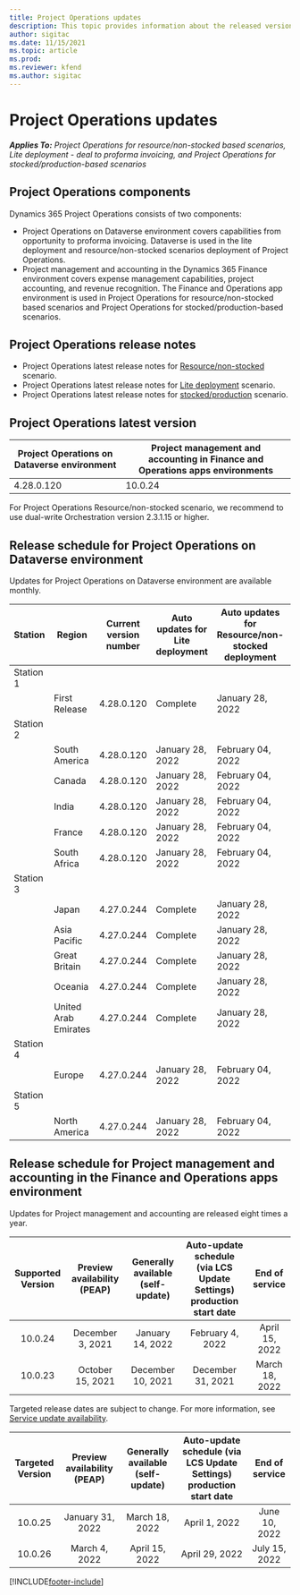 ```yaml
---
title: Project Operations updates
description: This topic provides information about the released versions of Dynamics 365 Project Operations.
author: sigitac
ms.date: 11/15/2021
ms.topic: article
ms.prod:
ms.reviewer: kfend 
ms.author: sigitac
---
```


# Project Operations updates

_**Applies To:** Project Operations for resource/non-stocked based scenarios, Lite deployment - deal to proforma invoicing, and Project Operations for stocked/production-based scenarios_



## Project Operations components

Dynamics 365 Project Operations consists of two components:

- Project Operations on Dataverse environment covers capabilities from opportunity to proforma invoicing. Dataverse is used in the lite deployment and resource/non-stocked scenarios deployment of Project Operations.
- Project management and accounting in the Dynamics 365 Finance environment covers expense management capabilities, project accounting, and revenue recognition. The Finance and Operations app environment is used in Project Operations for resource/non-stocked based scenarios and Project Operations for stocked/production-based scenarios.

## Project Operations release notes
- Project Operations latest release notes for [Resource/non-stocked](whats-new-dec-2021-resource-based.md) scenario.
- Project Operations latest release notes for [Lite deployment](../pro/whats-new/whats-new-dec-2021-lite.md) scenario.
- Project Operations latest release notes for [stocked/production](../prod-pma/whats-new/whats-new-oct-2021-stocked.md) scenario.

## Project Operations latest version

| Project Operations on Dataverse environment | Project management and accounting in Finance and Operations apps environments | 
| --- | --- |
| 4.28.0.120 | 10.0.24 |

For Project Operations Resource/non-stocked scenario, we recommend to use dual-write Orchestration version 2.3.1.15 or higher.

## Release schedule for Project Operations on Dataverse environment

Updates for Project Operations on Dataverse environment are available monthly. 

| Station | Region | Current version number | Auto updates for Lite deployment | Auto updates for Resource/non-stocked deployment | Next version number | Next version generally available |
|-----------|-----------------------|-----------------|--------------------|---------------------|---------------------|---------------------|
| Station 1 |   &nbsp;              |    &nbsp;       | &nbsp;             |      &nbsp;         |      &nbsp;         |      &nbsp;         |
|   &nbsp;  | First Release         |  4.28.0.120     | Complete           | January 28, 2022    | TBD                 | March 4, 2022       |
| Station 2 |   &nbsp;              |    &nbsp;       | &nbsp;             |      &nbsp;         |      &nbsp;         |      &nbsp;         |
|   &nbsp;  | South America         |  4.28.0.120     | January 28, 2022   | February 04, 2022   | TBD                 | March 4, 2022       |
|   &nbsp;  | Canada                |  4.28.0.120     | January 28, 2022   | February 04, 2022   | TBD                 | March 4, 2022       |
|   &nbsp;  | India                 |  4.28.0.120     | January 28, 2022   | February 04, 2022   | TBD                 | March 4, 2022       |
|   &nbsp;  | France                |  4.28.0.120     | January 28, 2022   | February 04, 2022   | TBD                 | March 4, 2022       |
|   &nbsp;  | South Africa          |  4.28.0.120     | January 28, 2022   | February 04, 2022   | TBD                 | March 4, 2022       |
| Station 3 |      &nbsp;           |     &nbsp;      |     &nbsp;         |      &nbsp;         |      &nbsp;         |      &nbsp;         |
|   &nbsp;  | Japan                 |  4.27.0.244     | Complete           | January 28, 2022    | 4.28.0.120          | January 31, 2022    |
|   &nbsp;  | Asia Pacific          |  4.27.0.244     | Complete           | January 28, 2022    | 4.28.0.120          | January 31, 2022    |
|   &nbsp;  | Great Britain         |  4.27.0.244     | Complete           | January 28, 2022    | 4.28.0.120          | January 31, 2022    |
|   &nbsp;  | Oceania               |  4.27.0.244     | Complete           | January 28, 2022    | 4.28.0.120          | January 31, 2022    |
|   &nbsp;  | United Arab Emirates  |  4.27.0.244     | Complete           | January 28, 2022    | 4.28.0.120          | January 31, 2022    |
| Station 4 |     &nbsp;            |     &nbsp;      |     &nbsp;         |      &nbsp;         |      &nbsp;         |      &nbsp;         |
|   &nbsp;  | Europe                |  4.27.0.244     | January 28, 2022   | February 04, 2022   | 4.28.0.120          | February 07, 2022   |
| Station 5 |     &nbsp;            |     &nbsp;      |     &nbsp;         |      &nbsp;         |      &nbsp;         |      &nbsp;         |
|   &nbsp;  | North America         |  4.27.0.244     | January 28, 2022   | February 04, 2022   | 4.28.0.120          | February 11, 2022   |

## Release schedule for Project management and accounting in the Finance and Operations apps environment

Updates for Project management and accounting are released eight times a year.

|Supported Version| Preview availability (PEAP) | Generally available (self-update) | Auto-update schedule (via LCS Update Settings) production start date |   End of service   |
|:---------------:|:---------------------------:|:---------------------------------:|:--------------------------------------------------------------------:|:------------------:|
|     10.0.24     |      December 3, 2021       |        January 14, 2022           |                          February 4, 2022                            | April 15, 2022     |
|     10.0.23     |      October 15, 2021       |        December 10, 2021          |                          December 31, 2021                           | March 18, 2022     |

Targeted release dates are subject to change. For more information, see [Service update availability](/dynamics365/fin-ops-core/fin-ops/get-started/public-preview-releases?toc=%2fdynamics365%2ffinance%2ftoc.json).

|Targeted Version | Preview availability (PEAP) | Generally available (self-update) | Auto-update schedule (via LCS Update Settings) production start date |   End of service   |
|:---------------:|:---------------------------:|:---------------------------------:|:--------------------------------------------------------------------:|:------------------:|
|     10.0.25     |      January 31, 2022       |        March 18, 2022             |                          April 1, 2022                               | June 10, 2022      |
|     10.0.26     |      March 4, 2022          |        April 15, 2022             |                          April 29, 2022                              | July 15, 2022      |
[!INCLUDE[footer-include](../includes/footer-banner.md)]
